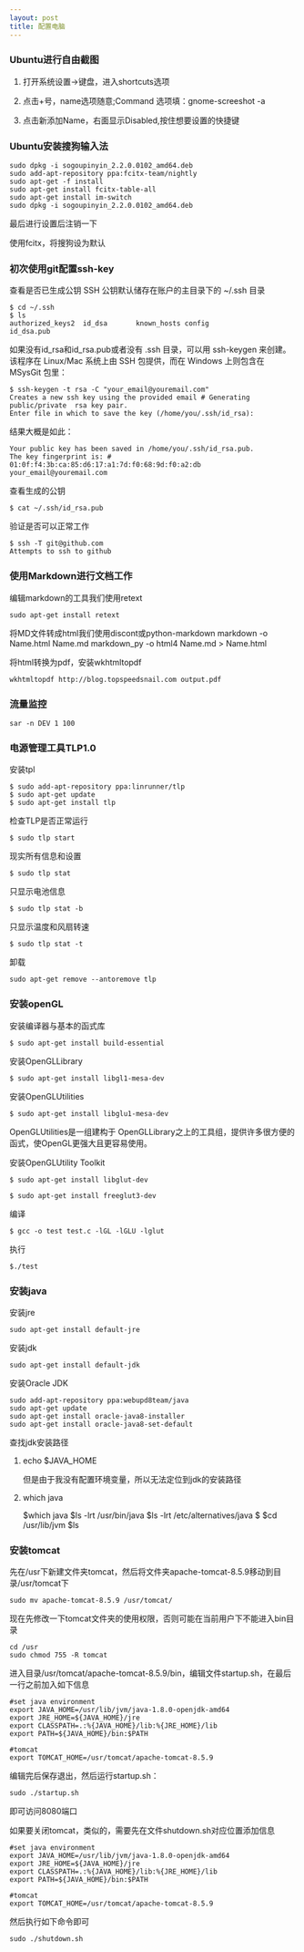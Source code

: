 ```yaml
---
layout: post
title: 配置电脑
---
```


### Ubuntu进行自由截图

1. 打开系统设置->键盘，进入shortcuts选项

2. 点击+号，name选项随意;Command 选项填：gnome-screeshot -a

3. 点击新添加Name，右面显示Disabled,按住想要设置的快捷键

### Ubuntu安装搜狗输入法

    sudo dpkg -i sogoupinyin_2.2.0.0102_amd64.deb
    sudo add-apt-repository ppa:fcitx-team/nightly
    sudo apt-get -f install
    sudo apt-get install fcitx-table-all
    sudo apt-get install im-switch
    sudo dpkg -i sogoupinyin_2.2.0.0102_amd64.deb

最后进行设置后注销一下

使用fcitx，将搜狗设为默认

### 初次使用git配置ssh-key

查看是否已生成公钥
    SSH 公钥默认储存在账户的主目录下的 ~/.ssh 目录
    
    $ cd ~/.ssh
    $ ls
    authorized_keys2  id_dsa       known_hosts config            id_dsa.pub

如果没有id_rsa和id_rsa.pub或者没有 .ssh 目录，可以用 ssh-keygen 来创建。
该程序在 Linux/Mac 系统上由 SSH 包提供，而在 Windows 上则包含在 MSysGit 包里：

    $ ssh-keygen -t rsa -C "your_email@youremail.com"
    Creates a new ssh key using the provided email # Generating public/private  rsa key pair.
    Enter file in which to save the key (/home/you/.ssh/id_rsa):

结果大概是如此：

    Your public key has been saved in /home/you/.ssh/id_rsa.pub.
    The key fingerprint is: # 01:0f:f4:3b:ca:85:d6:17:a1:7d:f0:68:9d:f0:a2:db                   your_email@youremail.com

 查看生成的公钥

    $ cat ~/.ssh/id_rsa.pub

 验证是否可以正常工作

    $ ssh -T git@github.com
    Attempts to ssh to github


### 使用Markdown进行文档工作

编辑markdown的工具我们使用retext

    sudo apt-get install retext

将MD文件转成html我们使用discont或python-markdown
    markdown -o Name.html  Name.md
    markdown_py -o html4 Name.md > Name.html

将html转换为pdf，安装wkhtmltopdf

    wkhtmltopdf http://blog.topspeedsnail.com output.pdf

### 流量监控
    sar -n DEV 1 100

### 电源管理工具TLP1.0
安装tpl

    $ sudo add-apt-repository ppa:linrunner/tlp
    $ sudo apt-get update
    $ sudo apt-get install tlp

检查TLP是否正常运行

    $ sudo tlp start

现实所有信息和设置

    $ sudo tlp stat

只显示电池信息

    $ sudo tlp stat -b

只显示温度和风扇转速

    $ sudo tlp stat -t

卸载

    sudo apt-get remove --antoremove tlp

### 安装openGL
安装编译器与基本的函式库

    $ sudo apt-get install build-essential  

安装OpenGLLibrary

    $ sudo apt-get install libgl1-mesa-dev  

安装OpenGLUtilities

    $ sudo apt-get install libglu1-mesa-dev  

OpenGLUtilities是一组建构于 OpenGLLibrary之上的工具组，提供许多很方便的函式，使OpenGL更强大且更容易使用。

安装OpenGLUtility Toolkit

    $ sudo apt-get install libglut-dev  

    $ sudo apt-get install freeglut3-dev 

编译

    $ gcc -o test test.c -lGL -lGLU -lglut 

执行

    $./test 

### 安装java
安装jre

    sudo apt-get install default-jre

安装jdk

    sudo apt-get install default-jdk

安装Oracle JDK

    sudo add-apt-repository ppa:webupd8team/java
    sudo apt-get update
    sudo apt-get install oracle-java8-installer
    sudo apt-get install oracle-java8-set-default

查找jdk安装路径

1. echo $JAVA_HOME

    但是由于我没有配置环境变量，所以无法定位到jdk的安装路径

2. which java

    $which java
    $ls -lrt /usr/bin/java
    $ls -lrt /etc/alternatives/java
    $
    $cd /usr/lib/jvm
    $ls

### 安装tomcat
先在/usr下新建文件夹tomcat，然后将文件夹apache-tomcat-8.5.9移动到目录/usr/tomcat下

    sudo mv apache-tomcat-8.5.9 /usr/tomcat/

现在先修改一下tomcat文件夹的使用权限，否则可能在当前用户下不能进入bin目录

    cd /usr
    sudo chmod 755 -R tomcat

进入目录/usr/tomcat/apache-tomcat-8.5.9/bin，编辑文件startup.sh，在最后一行之前加入如下信息
    
    #set java environment
    export JAVA_HOME=/usr/lib/jvm/java-1.8.0-openjdk-amd64
    export JRE_HOME=${JAVA_HOME}/jre
    export CLASSPATH=.:%{JAVA_HOME}/lib:%{JRE_HOME}/lib
    export PATH=${JAVA_HOME}/bin:$PATH

    #tomcat
    export TOMCAT_HOME=/usr/tomcat/apache-tomcat-8.5.9
    
编辑完后保存退出，然后运行startup.sh：

    sudo ./startup.sh

即可访问8080端口

如果要关闭tomcat，类似的，需要先在文件shutdown.sh对应位置添加信息

    #set java environment
    export JAVA_HOME=/usr/lib/jvm/java-1.8.0-openjdk-amd64
    export JRE_HOME=${JAVA_HOME}/jre
    export CLASSPATH=.:%{JAVA_HOME}/lib:%{JRE_HOME}/lib
    export PATH=${JAVA_HOME}/bin:$PATH

    #tomcat
    export TOMCAT_HOME=/usr/tomcat/apache-tomcat-8.5.9

然后执行如下命令即可

    sudo ./shutdown.sh












